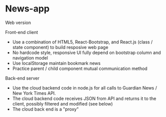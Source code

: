 # News-app
Web version

Front-end client

- Use a combination of HTML5, React-Bootstrap, and React.js (class / state component) to build resposive web page
- No hardcode style, responsive UI fully depend on bootstrap column and navigation model
- Use localStorage maintain bookmark news
- Practice parent / child component mutual communication method

Back-end server

- Use the cloud backend code in node.js for all calls to Guardian News / New York Times API.
- The cloud backend code receives JSON from API and returns it to the client, possibly filtered and modified (see below)
- The cloud back end is a "proxy"
